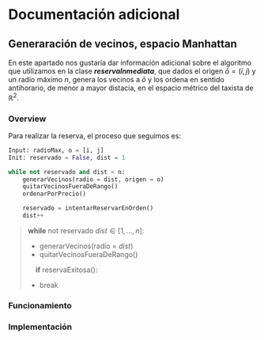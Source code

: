 # Documentación adicional

## Generaración de vecinos, espacio Manhattan

En este apartado nos gustaría dar información adicional sobre el algoritmo que utilizamos en la clase ***reservaInmediata***, que dados el origen $\bar{o} = ( i, j )$ 
y un radio máximo $n$, genera los vecinos a $\bar{o}$ y los ordena en sentido antihorario, de menor a mayor distacia, en el espacio métrico del taxista de $\mathbb{R}^2$.

### Overview

Para realizar la reserva, el proceso que seguimos es:

``` python
Input: radioMax, o = [i, j]  
Init: reservado = False, dist = 1

while not reservado and dist < n:
    generarVecinos(radio = dist, origen = o)
    quitarVecinosFueraDeRango()
    ordenarPorPrecio()

    reservado = intentarReservarEnOrden()
    dist++
```
> **while** not reservado
> $dist \in \lbrack 1, \dots, n \rbrack :$
>
> - generarVecinos(radio = $dist$)
> - quitarVecinosFueraDeRango()
>
> &nbsp;&nbsp;&nbsp;&nbsp;**if** reservaExitosa():
> - break


### Funcionamiento

### Implementación
